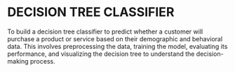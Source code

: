 <h1>DECISION TREE CLASSIFIER</h1>
To build a decision tree classifier to predict whether a customer will purchase a product or service based on their demographic and behavioral data. This involves preprocessing the data, training the model, evaluating its performance, and visualizing the decision tree to understand the decision-making process.
